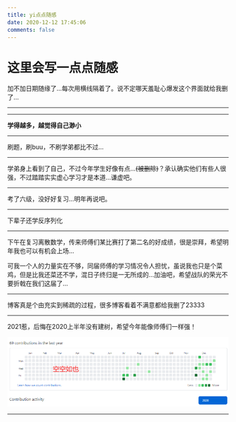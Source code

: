 ```yaml
---
title: yi点点随感
date: 2020-12-12 17:45:06
comments: false
---
```


# 这里会写一点点随感

加不加日期随缘了...每次用横线隔着了。说不定哪天羞耻心爆发这个界面就给我删了...

----

----

 **学得越多，越觉得自己渺小** 



----

刷题，刷buu，不刷学弟都比不过...



----

学弟身上看到了自己，不过今年学生好像有点...~~(被删除)~~？承认确实他们有些人很强，不过踏踏实实虚心学习才是本道...谦虚吧。



---

考了六级，没好好复习...明年再说吧。



----

下辈子还学反序列化



---

下午在复习离散数学，传来师傅们某比赛打了第二名的好成绩，很是崇拜，希望明年我也可以有机会上场...

可我一个人的力量实在不够，同届师傅的学习情况令人担忧，虽说我也只是个菜鸡，但是比我还菜还不学，混日子终归是一无所成的...加油吧，希望战队的荣光不要折戟在我们这届了...



----

博客真是个由充实到稀疏的过程，很多博客看着不满意都给我删了23333



---

2021惹，后悔在2020上半年没有建树，希望今年能像师傅们一样强！

 ![img](index/AY3O75`B55B1YRCFMMF3SLB.png) 



---

